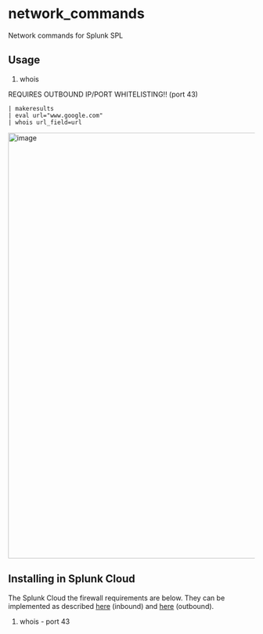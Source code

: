 # network_commands
Network commands for Splunk SPL

## Usage

1. whois

REQUIRES OUTBOUND IP/PORT WHITELISTING!! (port 43)

```
| makeresults
| eval url="www.google.com"
| whois url_field=url
```
<img width="1356" height="868" alt="image" src="https://github.com/user-attachments/assets/c547623b-b58f-47be-ac60-2e1d8b68531d" />


## Installing in Splunk Cloud

The Splunk Cloud the firewall requirements are below. They can be implemented as described [here](https://help.splunk.com/en/splunk-cloud-platform/administer/admin-config-service-manual/9.2.2406/administer-splunk-cloud-platform-using-the-admin-config-service-acs-api/configure-ip-allow-lists-for-splunk-cloud-platform) (inbound) and [here](https://help.splunk.com/en/splunk-cloud-platform/administer/admin-config-service-manual/9.2.2406/administer-splunk-cloud-platform-using-the-admin-config-service-acs-api/configure-outbound-ports-for-splunk-cloud-platform) (outbound).

1. whois - port 43
